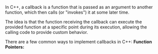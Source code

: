 In C++, a callback is a function that is passed as an argument to another function, which then calls (or "invokes") it at some later time. 

The idea is that the function receiving the callback can execute the provided function at a specific point during its execution, allowing the calling code to provide custom behavior.

There are a few common ways to implement callbacks in C++:
**Function Pointers:**
